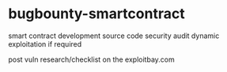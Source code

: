 # bugbounty-smartcontract

smart contract development
source code security audit
dynamic exploitation if required

post vuln research/checklist on the exploitbay.com


